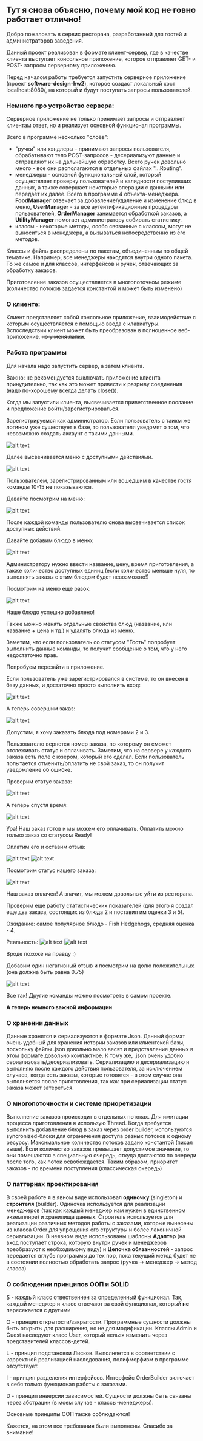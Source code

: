 ## Тут я снова объясню, почему мой код ~~не говно~~ работает отлично!

Добро пожаловать в сервис ресторана, разработанный для гостей и администраторов заведения.

Данный проект реализован в формате клиент-сервер, где в качестве клиента выступает консольное приложение, которое отправляет GET- и POST- запросы серверному приложению. 

Перед началом работы требуется запустить серверное приложение (проект **software-design-hw2**), которое создаст локальный хост localhost:8080/, на который и будут поступать запросы пользователей.

### Немного про устройство сервера:

Серверное приложение не только принимает запросы и отправляет клиентам ответ, но и реализует основной функционал программы. 

Всего в программе несколько "слоёв":

+ "ручки" или хэндлеры - принимают запросы пользователя, обрабатывают тело POST-запросов - десериализуют данные и отправляют их на дальнейшую обработку. Всего ручек довольно много - все они располагаются в отдельных файлах "...Routing". 
+ менеджеры - основной функциональный слой, который осуществляет проверку пользователей и валидности поступивших данных, а также совершает некоторые операции с данными или передаёт их далее. Всего в программе 4 объекта-менеджера. **FoodManager** отвечает за добавление/удаление и изменение блюд в меню, **UserManager** - за все аутентификационные процедуры пользователей, **OrderManager** занимается обработкой заказов, а **UtilityManager** помогает администратору собирать статистику.
+ классы - некоторые методы, особо связанные с классом, могут не выноситься в менеджера, а вызываться непосредственно из его методов.

Классы и файлы распределены по пакетам, объединенным по общей тематике. Например, все менеджеры находятся внутри одного пакета. То же самое и для классов, интерфейсов и ручек, отвечающих за обработку заказов.

Приготовление заказов осуществляется в многопоточном режиме (количество потоков задается константой и может быть изменено)

### О клиенте:

Клиент представляет собой консольное приложение, взаимодействие с которым осуществляется с помощью ввода с клавиатуры. Вспоследствии клиент может быть преобразован в полноценное веб-приложение, ~~но у меня лапки~~.

### Работа программы
Для начала надо запустить сервер, а затем клиента.

Важно: не рекомендуется выключать приложение клиента принудительно, так как это может привести к разрыву соединения (надо по-хорошему всегда делать close()).

Когда мы запустили клиента, высвечивается приветственное послание и предложение войти/зарегистрироваться.

Зарегистрируемся как администратор. Если пользователь с таикм же логином уже существует в базе, то пользователя уведомят о том, что невозможно создать аккаунт с такими данными.

![alt text](images/image.png)

Далее высвечивается меню с доступными действиями.

![alt text](images/image-1.png)

Пользователем, зарегистрированным или вошедшим в качестве гостя команды 10-15 **не** показываются. 

Давайте посмотрим на меню:

![alt text](images/image-3.png)

После каждой команды пользователю снова высвечивается список доступных действий.

Давайте добавим блюдо в меню:

![alt text](images/image-4.png)

Администратору нужно ввести название, цену, время приготовления, а также количество доступных единиц (если количество меньше нуля, то выполнять заказы с этим блюдом будет невозможно!)

Посмотрим на меню еще разок:

![alt text](images/image-5.png)

Наше блюдо успешно добавлено!

Также можно менять отдельные свойства блюд (название, или название + цена и тд.) и удалять блюда из меню.

Заметим, что если пользователь со статусом "Гость" попробует выполнить данные команды, то получит сообщение о том, что у него недостаточно прав. 

Попробуем перезайти в приложение. 

Если пользователь уже зарегистрировался в системе, то он внесен в базу данных, и достаточно просто выполнить вход:

![alt text](images/image-2.png)

А теперь совершим заказ:

![alt text](images/image-6.png)

Допустим, я хочу заказать блюда под номерами 2 и 3.

Пользователю вернется номер заказа, по которому он сможет отслеживать статус и оплачивать. Заметим, что на сервере у каждого заказа есть поле с юзером, который его сделал. Если пользователь попытается отменить/оплатить не свой заказ, то он получит уведомление об ошибке. 

Проверим статус заказа:

![alt text](images/image-7.png)

А теперь спустя время:

![alt text](images/image-8.png)

Ура! Наш заказ готов и мы можем его оплачивать. Оплатить можно только заказ со статусом Ready!

Оплатим его и оставим отзыв:

![alt text](images/image-10.png)
![alt text](images/image-11.png)

Посмотрим статус нашего заказа:

![alt text](images/image-12.png)

Наш заказ оплачен! А значит, мы можем довольные уйти из ресторана.

Проверим еще работу статистических показателей (для этого я создал еще два заказа, состоящих из блюда 2 и поставил им оценки 3 и 5). 

Ожидание: самое популярное блюдо - Fish Hedgehogs, средняя оценка - 4.

Реальность:
![alt text](images/image-13.png)
![alt text](images/image-14.png)

Вроде похоже на правду :) 

Добавим один негативный отзыв и посмотрим на долю положительных (она должна быть равна 0.75) 

![alt text](images/image-15.png)

Все так! Другие команды можно посмотреть в самом проекте. 

**А теперь немного важной информации**
### О хранении данных
Данные хранятся и сериализуются в формате Json. Данный формат очень удобный для хранения истории заказов или клиентской базы, поскольку файлы .json довольно мало весят и представление данных в этом формате довольно компактное. К тому же, .json очень удобно сериализовать/десериализовать. Сериализацию и десериализацию я выполняю после каждого действия пользователя, за исключением случаев, когда есть заказы, которые готовятся - в этом случае она выполняется после приготовления, так как при сериализации статус заказа может затереться. 

### О многопоточности и системе приоретизации
Выполнение заказов происходит в отдельных потоках. Для имитации процесса приготовления я использую Thread. Когда требуется выполнить добавление блюд в заказ через order builder, используются syncronized-блоки для ограничения доступа разных потоков к одному ресурсу. Максимальное количество потоков задано константой (писал выше). Если количество заказов превышает допустимое значение, то они помещаются в специальную очередь, откуда достаются по очереди после того, как поток освобождается. Таким образом,  приоритет заказов - по времени поступления (классическая очередь)

### О паттернах проектирования

В своей работе я в явном виде использовал **одиночку** (singleton) и **строителя** (builder). Одиночка используется для реализации менеджеров (так как каждый менеджер нам нужен в единственном экземпляре) и хранилища данных. Строитель используется для реализации различных методов работы с заказами, которые вынесены из класса Order для упрощения его структуры и более лаконичной сериализации. В неявном виде использованы шаблоны **Адаптер** (на вход поступает строка, которую внутри ручек и менеджеров преобразуют к необходимому виду) и **Цепочка обязанностей** - запрос передается вглубь программы до тех пор, пока текущий метод будет не в состоянии полностью обработать запрос (ручка -> менеджер -> метод класса)

### О соблюдении принципов ООП и SOLID

S - каждый класс отвественнен за определенный функционал. Так, каждый менеджер и класс отвечают за свой функционал, который **не** пересекается с другими

O - принцип открытости/закрытости. Программные сущности должны быть открыты для расширения, но не для модификации. Классы Admin и Guest наследуют класс User, который нельзя изменить через представителей классов-детей.

L - принцип подстановки Лисков. Выполняется в соответствии с корректной реализацией наследования, полифморфизм в программе отсутствует.

I - принцип разделения интерфейсов. Интерфейс OrderBuilder включает в себя только функционал работы с заказами.

D - принцип инверсии зависимостей. Сущности должны быть связаны через абстрации (в моем случае - классы-менеджеры). 

Основные принципы ООП также соблюдаются!

Кажется, на этом все требования были выполнены. Спасибо за внимание!